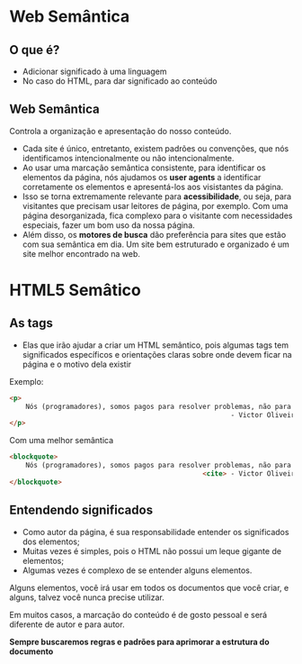 # Web Semântica

## O que é?

* Adicionar significado à uma linguagem
* No caso do HTML, para dar significado ao conteúdo

## Web Semântica

Controla a organização e apresentação do nosso conteúdo.

* Cada site é único, entretanto, existem padrões ou convenções, que nós identificamos intencionalmente ou não intencionalmente.
* Ao usar uma marcação semântica consistente, para identificar os elementos da página, nós ajudamos os **user agents** a identificar corretamente os elementos e apresentá-los aos visistantes da página.
* Isso se torna extremamente relevante para **acessibilidade**, ou seja, para visitantes que precisam usar leitores de página, por exemplo. Com uma página desorganizada, fica complexo para o visitante com necessidades especiais, fazer um bom uso da nossa página.
* Além disso, os **motores de busca** dão preferência para sites que estão com sua semântica em dia. Um site bem estruturado e organizado é um site melhor encontrado na web.
  
# HTML5 Semâtico

## As tags
* Elas que irão ajudar a criar um HTML semântico, pois algumas tags tem significados específicos e orientações claras sobre onde devem ficar na página e o motivo dela existir

Exemplo:

~~~html
<p> 
    Nós (programadores), somos pagos para resolver problemas, não para memorizar soluções.
                                                       - Victor Oliveira
</p>
~~~

Com uma melhor semântica

~~~html
<blockquote>
    Nós (programadores), somos pagos para resolver problemas, não para memorizar soluções.
                                                <cite> - Victor Oliveira </cite>
</blockquote>
~~~

## Entendendo significados

* Como autor da página, é sua responsabilidade entender os significados dos elementos;
* Muitas vezes é simples, pois o HTML não possui um leque gigante de elementos;
* Algumas vezes é complexo de se entender alguns elementos.

Alguns elementos, você irá usar em todos os documentos que você criar, e alguns, talvez você nunca precise utilizar.

Em muitos casos, a marcação do conteúdo é de gosto pessoal e será diferente de autor e para autor.

**Sempre buscaremos regras e padrões para aprimorar a estrutura do documento**